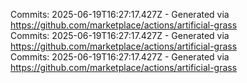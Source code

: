 Commits: 2025-06-19T16:27:17.427Z - Generated via https://github.com/marketplace/actions/artificial-grass
<br>
Commits: 2025-06-19T16:27:17.427Z - Generated via https://github.com/marketplace/actions/artificial-grass
<br>
Commits: 2025-06-19T16:27:17.427Z - Generated via https://github.com/marketplace/actions/artificial-grass
<br>
